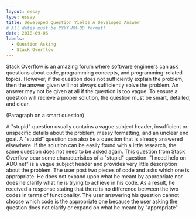 ```yaml
---
layout: essay
type: essay
title: Developed Question Yields A Developed Answer
# All dates must be YYYY-MM-DD format!
date: 2018-09-06
labels:
  - Question Asking
  - Stack Overflow
---
```


Stack Overflow is an amazing forum where software engineers can ask questions about code, programming concepts, and programming-related topics. However, if the question does not sufficiently explain the problem, then the answer given will not always sufficiently solve the problem. An answer may not be given at all if the question is too vague. To ensure a question will recieve a proper solution, the question must be smart, detailed, and clear.

(Paragraph on a smart question)

A "stupid" question usually contains a vague subject header, insufficient or unspecific details about the problem, messy formatting, and an unclear end goal. A "stupid" question can also be a question that is already answered elsewhere. If the solution can be easily found with a little research, the same question does not need to be asked again. <a href="https://stackoverflow.com/questions/45333586/i-need-help-on-ado-net">This</a> question from Stack Overflow bear some characterisitcs of a "stupid" question. "I need help on ADO.net" is a vague subject header and provides very little description about the problem. The user post two pieces of code and asks which one is appropriate. He does not expand upon what he meant by appropriate nor does he clarify what he is trying to achieve in his code. As a result, he received a response stating that there is no difference between the two codes in terms of functionality. The user answering his question cannot choose which code is the appropriate one because the user asking the question does not clarify or expand on what he meant by "appropriate".
